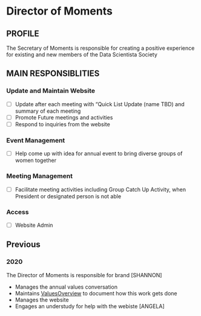 # Director of Moments

## PROFILE
The Secretary of Moments is responsible for creating a positive experience for existing and new members of the Data Scientista Society

## MAIN RESPONSIBLITIES

### Update and Maintain Website
- [ ] Update after each meeting with “Quick List Update (name TBD) and summary of each meeting
- [ ] Promote Future meetings and activities
- [ ] Respond to inquiries from the website

### Event Management
- [ ] Help come up with idea for annual event to bring diverse groups of women together 
 
### Meeting Management
- [ ] Facilitate meeting activities including Group Catch Up Activity, when President or designated person is not able 

### Access
- [ ] Website Admin


## Previous

### 2020 
The Director of Moments is responsible for brand [SHANNON]
* Manages the annual values conversation
* Maintains [ValuesOverview](../Values/ValuesOverview.md) to document how this work gets done
* Manages the website
* Engages an understudy for help with the webiste [ANGELA]